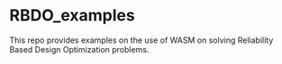 # RBDO_examples
This repo provides examples on the use of WASM on solving Reliability Based Design Optimization problems.
